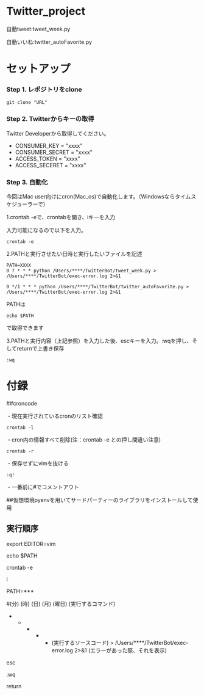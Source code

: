 # Twitter_project

自動tweet:tweet_week.py

自動いいね:twitter_autoFavorite.py

# セットアップ


### Step 1. レポジトリをclone
```
git clone "URL"
```
### Step 2. Twitterからキーの取得

Twitter Developerから取得してください。

- CONSUMER_KEY = "xxxx"
- CONSUMER_SECRET = "xxxx"
- ACCESS_TOKEN = "xxxx"
- ACCESS_SECERET = "xxxx"

### Step 3. 自動化

今回はMac user向けにcron(Mac_os)で自動化します。（Windowsならタイムスケジューラーで）

1.crontab -eで、crontabを開き、iキーを入力

入力可能になるので以下を入力。
```
crontab -e
```
2.PATHと実行させたい日時と実行したいファイルを記述
```
PATH=XXXX
0 7 * * * python /Users/****/TwitterBot/tweet_week.py > /Users/****/TwitterBot/exec-error.log 2>&1

0 */1 * * * python /Users/****/TwitterBot/twitter_autoFavorite.py > /Users/****/TwitterBot/exec-error.log 2>&1
```
PATHは
```
echo $PATH
```
で取得できます

3.PATHと実行内容（上記参照）を入力した後、escキーを入力。:wqを押し、そしてreturnで上書き保存
```
:wq
```

# 付録

##croncode

・現在実行されているcronのリスト確認
```
crontab -l
```
・cron内の情報すべて削除(注：crontab -e との押し間違い注意)
```
crontab -r
```
・保存せずにvimを抜ける
```
:q!
```
・一番前に#でコメントアウト

##仮想環境pyenvを用いてサードパーティーのライブラリをインストールして使用

## 実行順序

export EDITOR=vim

echo $PATH

crontab -e

i

PATH=***

#(分) (時) (日) (月) (曜日)  (実行するコマンド)

* * * * * (実行するソースコード) > /Users/****/TwitterBot/exec-error.log 2>&1 (エラーがあった際、それを表示)

esc

:wq

return
